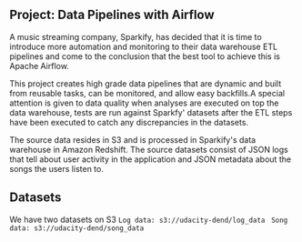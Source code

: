 ## Project: Data Pipelines with Airflow
A music streaming company, Sparkify, has decided that it is time to introduce more automation and monitoring to their data warehouse ETL pipelines and come to the conclusion that the best tool to achieve this is Apache Airflow.

This project creates high grade data pipelines that are dynamic and built from reusable tasks, can be monitored, and allow easy backfills.A special attention is given to data quality when analyses are executed on top the data warehouse, tests are run against Sparkfy' datasets after the ETL steps have been executed to catch any discrepancies in the datasets.

The source data resides in S3 and is processed in Sparkify's data warehouse in Amazon Redshift. The source datasets consist of JSON logs that tell about user activity in the application and JSON metadata about the songs the users listen to.

## Datasets 
We have two datasets on S3
`Log data: s3://udacity-dend/log_data ` 
`Song data: s3://udacity-dend/song_data`

